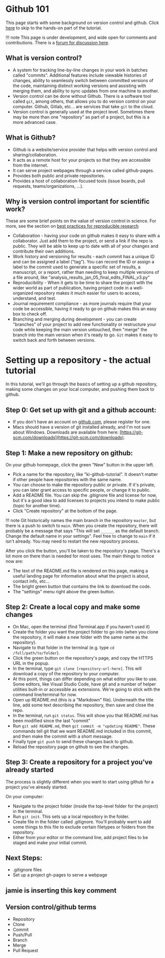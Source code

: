 # Github 101
This page starts with some background on version control and github. Click [here](#hands-on) to skip to the hands-on part of the tutorial.

!!! note
    This page is under development, and wide open for comments and contributions. There is a [forum for discussion here](https://github.com/phawthorne/ki-tutorials/discussions).


## What is version control?
* A system for tracking line-by-line changes in your work in batches called "commits". Additional features include viewable histories of changes, ability to seamlessly switch between committed versions of the code, maintaining distinct working versions and assisting with merging them, and ability to sync updates from one machine to another.
* Version control can be done without Github. There is a software tool called `git`, among others, that allows you to do version control on your computer. Github, Gitlab, etc... are services that take `git` to the cloud. 
* Version control is generally used at the project level. Sometimes there may be more than one "repository" as part of a project, but this is a more advanced case. 

## What is Github?
* Github is a website/service provider that helps with version control and sharing/collaboration.
* It acts as a remote host for your projects so that they are accessible from the internet.
* It can serve project webpages through a service called github-pages. 
* Provides both public and private repositories.
* Provides a host of collaboration-focused tools (issue boards, pull requests, teams/organizations, ...).


## Why is version control important for scientific work?
These are some brief points on the value of version control in science. For more, see the section on [best practices for reproducible research](rst-guidelines)

* Collaboration - having your code on github makes it easy to share with a collaborator. Just add them to the project, or send a link if the repo is public. They will be able to keep up to date with all of your changes and contribute their own additions. 
* Work history and versioning for results - each commit has a unique ID and can be assigned a label ("tag"). You can record the ID or assign a label to the commit used to generate a specific set of results, a manuscript, or a report, rather than needing to keep multiple versions of a file around, like "analysis_results_jan_05_final_edits_FINAL_v3.py"
* Reproducibility - When it gets to be time to share the project with the wider world as part of publication, having project code in a well-organized repository makes it much easier for users to access, understand, and test. 
* Journal requirement compliance - as more journals require that your code be accessible, having it ready to go on github makes this an easy box to check off. 
* Branching and merging during development - you can create "branches" of your project to add new functionality or restructure your code while keeping the main version untouched, then "merge" the branch into the main version when it's ready to go. `Git` makes it easy to switch back and forth between versions. 


# Setting up a repository - the actual tutorial<a name="hands-on"></a>

In this tutorial, we'll go through the basics of setting up a github repository, making some changes on your local computer, and pushing them back to github. 


## Step 0: Get set up with git and a github account:

* If you don't have an account on [github.com](https://github.com), please register for one.
* Macs should have a version of git installed already, and I'm not sure about Windows. Downloads are available from here: [https://git-scm.com/downloads](https://git-scm.com/downloads).

## Step 1: Make a new repository on github:

On your github homepage, click the green "New" button in the upper left. 

* Pick a name for the repository, like "ki-github-tutorial". It doesn't matter if other people have repositories with the same name. 
* You can choose to make the repository public or private. If it's private, you can later grant access to specific people, or change it to public. 
* Add a README file. You can skip the .gitignore file and license for now, but it's a good idea to add licenses to projects you intend to make public (topic for another time). 
* Click "Create repository" at the bottom of the page.

!!! note
    Git historically names the main branch in the repository `master`, but there is a push to switch to `main`. When you create the repository, there will probably be a message that says "This will set `______` as the default branch. Change the default name in your settings". Feel free to change to `main` if it isn't already. You may need to restart the new repository process.

After you click the button, you'll be taken to the repository's page. There's a lot more on there than is needed for most uses. The main things to notice now are:
* The text of the README.md file is rendered on this page, making a useful landing page for information about what the project is about, contact info, etc...
* The bright green button that contains the link to download the code.
* The "settings" menu right above the green button.

## Step 2: Create a local copy and make some changes
* On Mac, open the terminal (find Terminal.app if you haven't used it)
* Create the folder you want the project folder to go into (when you clone the repository, it will make a new folder with the same name as the repository).
* Navigate to that folder in the terminal (e.g. type `cd /full/path/to/folder`).
* Click the green button on the repository's page, and copy the HTTPS URL in the popup.
* In the terminal, type `git clone [repository-url-here]`. This will download a copy of the repository to your computer.
* At this point, things can differ depending on what editor you like to use. Some editors, like Visual Studio Code, have git and a number of helper utilities built-in or accessible as extensions. We're going to stick with the command line/terminal for now.
* Open up README.md (this is a "Markdown" file). Underneath the title line, add some text describing the repository, then save and close the repo.
* In the terminal, run `git status`. This will show you that README.md has been modified since the last "commit"
* Run `git add README.md`, then `git commit -m "updating README"`. These commands tell git that we want README.md included in this commit, and then make the commit with a short message. 
* Finally type `git push` to send these changes back to github. 
* Reload the repository page on github to see the changes. 

## Step 3: Create a repository for a project you've already started
The process is slightly different when you want to start using github for a project you've already started.

On your computer:
* Navigate to the project folder (inside the top-level folder for the project) in the terminal.
* Run `git init`. This sets up a local repository in the folder.
* Create file in the folder called .gitignore. You'll probably want to add some things to this file to exclude certain filetypes or folders from the repository.
* Either from your editor or the command line, add project files to be staged and make your initial commit.



## Next Steps:
* .gitignore files
* Set up a project gh-pages to serve a webpage

## jamie is inserting this key comment

## Version control/github terms
+ Repository
+ Clone
+ Commit
+ Push/Pull
+ Branch
+ Merge
+ Pull Request
